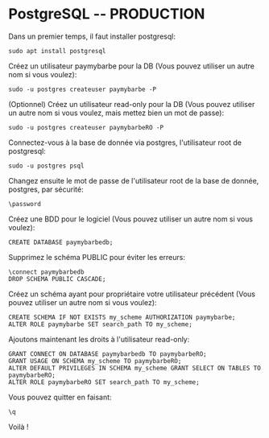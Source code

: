 # PostgreSQL -- PRODUCTION
Dans un premier temps, il faut installer postgresql:
```
sudo apt install postgresql
```

Créez un utilisateur paymybarbe pour la DB (Vous pouvez utiliser un autre nom si vous voulez):
```
sudo -u postgres createuser paymybarbe -P
```

(Optionnel) Créez un utilisateur read-only pour la DB (Vous pouvez utiliser un autre nom si vous voulez, mais mettez bien un mot de passe):
```
sudo -u postgres createuser paymybarbeRO -P
```

Connectez-vous à la base de donnée via postgres, l'utilisateur root de postgresql:
```
sudo -u postgres psql
```

Changez ensuite le mot de passe de l'utilisateur root de la base de donnée, postgres, par sécurité:
```
\password
```

Créez une BDD pour le logiciel (Vous pouvez utiliser un autre nom si vous voulez):
```
CREATE DATABASE paymybarbedb;
```

Supprimez le schéma PUBLIC pour éviter les erreurs:
```
\connect paymybarbedb
DROP SCHEMA PUBLIC CASCADE;
```

Créez un schéma ayant pour propriétaire votre utilisateur précédent (Vous pouvez utiliser un autre nom si vous voulez):
```
CREATE SCHEMA IF NOT EXISTS my_scheme AUTHORIZATION paymybarbe;
ALTER ROLE paymybarbe SET search_path TO my_scheme;
```

Ajoutons maintenant les droits à l'utilisateur read-only:
```
GRANT CONNECT ON DATABASE paymybarbedb TO paymybarbeRO;
GRANT USAGE ON SCHEMA my_scheme TO paymybarbeRO;
ALTER DEFAULT PRIVILEGES IN SCHEMA my_scheme GRANT SELECT ON TABLES TO paymybarbeRO;
ALTER ROLE paymybarbeRO SET search_path TO my_scheme;
```

Vous pouvez quitter en faisant:
```
\q
```

Voilà !

## 